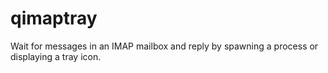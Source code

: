 qimaptray
=========

Wait for messages in an IMAP mailbox and reply by spawning a process or displaying a tray icon.

